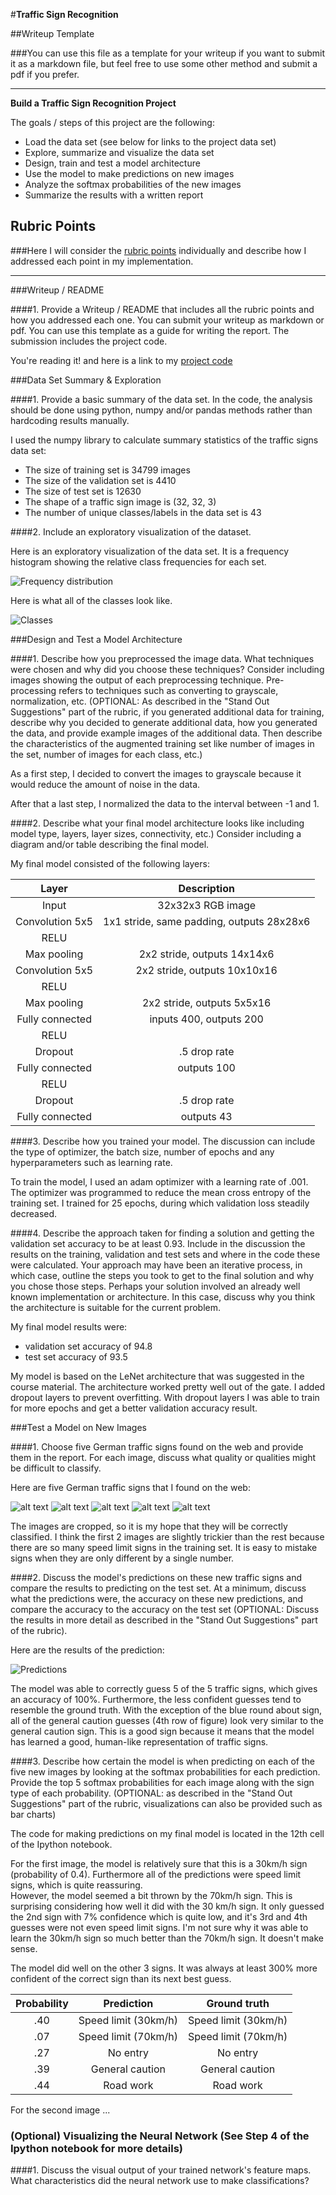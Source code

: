 #**Traffic Sign Recognition**

##Writeup Template

###You can use this file as a template for your writeup if you want to submit it as a markdown file, but feel free to use some other method and submit a pdf if you prefer.

---

**Build a Traffic Sign Recognition Project**

The goals / steps of this project are the following:
* Load the data set (see below for links to the project data set)
* Explore, summarize and visualize the data set
* Design, train and test a model architecture
* Use the model to make predictions on new images
* Analyze the softmax probabilities of the new images
* Summarize the results with a written report


[//]: # (Image References)

[image1]: ./examples/visualization.jpg "Visualization"
[image2]: ./examples/grayscale.jpg "Grayscaling"
[image3]: ./examples/random_noise.jpg "Random Noise"
[image4]: ./examples/placeholder.png "Traffic Sign 1"
[image5]: ./examples/placeholder.png "Traffic Sign 2"
[image6]: ./examples/placeholder.png "Traffic Sign 3"
[image7]: ./examples/placeholder.png "Traffic Sign 4"
[image8]: ./examples/placeholder.png "Traffic Sign 5"

## Rubric Points
###Here I will consider the [rubric points](https://review.udacity.com/#!/rubrics/481/view) individually and describe how I addressed each point in my implementation.  

---
###Writeup / README

####1. Provide a Writeup / README that includes all the rubric points and how you addressed each one. You can submit your writeup as markdown or pdf. You can use this template as a guide for writing the report. The submission includes the project code.

You're reading it! and here is a link to my [project code](https://github.com/udacity/CarND-Traffic-Sign-Classifier-Project/blob/master/Traffic_Sign_Classifier.ipynb)

###Data Set Summary & Exploration

####1. Provide a basic summary of the data set. In the code, the analysis should be done using python, numpy and/or pandas methods rather than hardcoding results manually.

I used the numpy library to calculate summary statistics of the traffic
signs data set:

* The size of training set is 34799 images
* The size of the validation set is 4410
* The size of test set is 12630
* The shape of a traffic sign image is (32, 32, 3)
* The number of unique classes/labels in the data set is 43

####2. Include an exploratory visualization of the dataset.

Here is an exploratory visualization of the data set. It is a frequency
histogram showing the relative class frequencies for each set.

![Frequency distribution](./histogram.png)

Here is what all of the classes look like.

![Classes](./signs.png)

###Design and Test a Model Architecture

####1. Describe how you preprocessed the image data. What techniques were chosen and why did you choose these techniques? Consider including images showing the output of each preprocessing technique. Pre-processing refers to techniques such as converting to grayscale, normalization, etc. (OPTIONAL: As described in the "Stand Out Suggestions" part of the rubric, if you generated additional data for training, describe why you decided to generate additional data, how you generated the data, and provide example images of the additional data. Then describe the characteristics of the augmented training set like number of images in the set, number of images for each class, etc.)

As a first step, I decided to convert the images to grayscale because it would reduce the
amount of noise in the data.

After that  a last step, I normalized the data to the interval between -1 and 1.


####2. Describe what your final model architecture looks like including model type, layers, layer sizes, connectivity, etc.) Consider including a diagram and/or table describing the final model.

My final model consisted of the following layers:

| Layer         		|     Description	        					|
|:---------------------:|:---------------------------------------------:|
| Input         		| 32x32x3 RGB image   							|
| Convolution 5x5     	| 1x1 stride, same padding, outputs 28x28x6 	|
| RELU					|												|
| Max pooling	      	| 2x2 stride, outputs 14x14x6 				|
| Convolution 5x5	    | 2x2 stride, outputs 10x10x16      							|
| RELU					|												|
| Max pooling	      	| 2x2 stride, outputs 5x5x16 				|
| Fully connected		| inputs 400, outputs 200        									|
| RELU					|												|
| Dropout					|	.5 drop rate											|
| Fully connected		| outputs 100        									|
| RELU					|												|
| Dropout					|	.5 drop rate											|
| Fully connected		| outputs 43        									|


####3. Describe how you trained your model. The discussion can include the type of optimizer, the batch size, number of epochs and any hyperparameters such as learning rate.

To train the model, I used an adam optimizer with a learning rate of .001.  The optimizer was
programmed to reduce the mean cross entropy of the training set.  I trained for 25 epochs, during
which validation loss steadily decreased.

####4. Describe the approach taken for finding a solution and getting the validation set accuracy to be at least 0.93. Include in the discussion the results on the training, validation and test sets and where in the code these were calculated. Your approach may have been an iterative process, in which case, outline the steps you took to get to the final solution and why you chose those steps. Perhaps your solution involved an already well known implementation or architecture. In this case, discuss why you think the architecture is suitable for the current problem.

My final model results were:
* validation set accuracy of 94.8
* test set accuracy of 93.5

My model is based on the LeNet architecture that was suggested in the course material.  The architecture
worked pretty well out of the gate.  I added dropout layers to prevent overfitting.  With dropout layers
I was able to train for more epochs and get a better validation accuracy result.

###Test a Model on New Images

####1. Choose five German traffic signs found on the web and provide them in the report. For each image, discuss what quality or qualities might be difficult to classify.

Here are five German traffic signs that I found on the web:

![alt text](web1.png) ![alt text](web2.png) ![alt text](web3.png)
![alt text](web6.png) ![alt text](web5.png)

The images are cropped, so it is my hope that they will be correctly classified.  I think the first 2 images are slightly
trickier than the rest because there are so many speed limit signs in the training set. It is easy to mistake signs when
they are only different by a single number.

####2. Discuss the model's predictions on these new traffic signs and compare the results to predicting on the test set. At a minimum, discuss what the predictions were, the accuracy on these new predictions, and compare the accuracy to the accuracy on the test set (OPTIONAL: Discuss the results in more detail as described in the "Stand Out Suggestions" part of the rubric).

Here are the results of the prediction:

![Predictions](prediction.png)

The model was able to correctly guess 5 of the 5 traffic signs, which gives an accuracy of 100%.  Furthermore,
the less confident guesses tend to resemble the ground truth.  With the exception of the blue round about sign,
all of the general caution guesses (4th row of figure) look very similar to the general caution sign.  This is
a good sign because it means that the model has learned a good, human-like representation of traffic signs.

####3. Describe how certain the model is when predicting on each of the five new images by looking at the softmax probabilities for each prediction. Provide the top 5 softmax probabilities for each image along with the sign type of each probability. (OPTIONAL: as described in the "Stand Out Suggestions" part of the rubric, visualizations can also be provided such as bar charts)

The code for making predictions on my final model is located in the 12th cell of the Ipython notebook.

For the first image, the model is relatively sure that this is a 30km/h sign (probability of 0.4).
Furthermore all of the predictions were speed limit signs, which is quite reassuring.  
However, the model seemed a bit thrown by the 70km/h sign.  This is surprising considering how well it did with the
30 km/h sign.  It only guessed the 2nd sign with 7% confidence which is quite low, and it's 3rd and 4th guesses
were not even speed limit signs.  I'm not sure why it was able to learn the 30km/h sign so much better than the 70km/h
sign.  It doesn't make sense.

The model did well on the other 3 signs.  It was always at least 300% more confident of the correct sign than its next best guess.

| Probability         	|     Prediction	        					| Ground truth |
|:---------------------:|:---------------------------------------------:|:------------------:|
| .40         			| Speed limit (30km/h)   									| Speed limit (30km/h)  |
| .07     				| Speed limit (70km/h)   | Speed limit (70km/h) |
| .27					| No entry | No entry |
| .39	      			| General caution | General caution |
| .44				    | Road work | Road work |


For the second image ...

### (Optional) Visualizing the Neural Network (See Step 4 of the Ipython notebook for more details)
####1. Discuss the visual output of your trained network's feature maps. What characteristics did the neural network use to make classifications?
